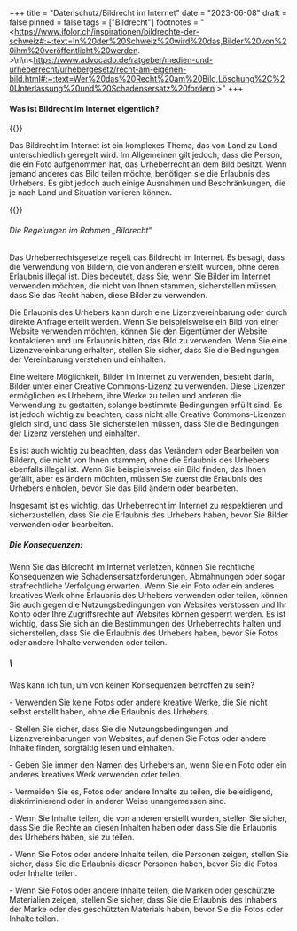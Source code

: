 +++
title = "Datenschutz/Bildrecht im Internet"
date = "2023-06-08"
draft = false
pinned = false
tags = ["Bildrecht"]
footnotes = "<https://www.ifolor.ch/inspirationen/bildrechte-der-schweiz#:~:text=In%20der%20Schweiz%20wird%20das,Bilder%20von%20ihm%20veröffentlicht%20werden. >\n\n<https://www.advocado.de/ratgeber/medien-und-urheberrecht/urhebergesetz/recht-am-eigenen-bild.html#:~:text=Wer%20das%20Recht%20am%20Bild,Löschung%2C%20Unterlassung%20und%20Schadensersatz%20fordern >"
+++
#### Was ist Bildrecht im Internet eigentlich?

{{<box>}}

Das Bildrecht im Internet ist ein komplexes Thema, das von Land zu Land unterschiedlich geregelt wird. Im Allgemeinen gilt jedoch, dass die Person, die ein Foto aufgenommen hat, das Urheberrecht an dem Bild besitzt. Wenn jemand anderes das Bild teilen möchte, benötigen sie die Erlaubnis des Urhebers. Es gibt jedoch auch einige Ausnahmen und Beschränkungen, die je nach Land und Situation variieren können.

{{</box>}}



###### Die Regelungen im Rahmen „Bildrecht“

Das Urheberrechtsgesetze regelt das Bildrecht im Internet. Es besagt, dass die Verwendung von Bildern, die von anderen erstellt wurden, ohne deren Erlaubnis illegal ist. Dies bedeutet, dass Sie, wenn Sie Bilder im Internet verwenden möchten, die nicht von Ihnen stammen, sicherstellen müssen, dass Sie das Recht haben, diese Bilder zu verwenden.

Die Erlaubnis des Urhebers kann durch eine Lizenzvereinbarung oder durch direkte Anfrage erteilt werden. Wenn Sie beispielsweise ein Bild von einer Website verwenden möchten, können Sie den Eigentümer der Website kontaktieren und um Erlaubnis bitten, das Bild zu verwenden. Wenn Sie eine Lizenzvereinbarung erhalten, stellen Sie sicher, dass Sie die Bedingungen der Vereinbarung verstehen und einhalten.

Eine weitere Möglichkeit, Bilder im Internet zu verwenden, besteht darin, Bilder unter einer Creative Commons-Lizenz zu verwenden. Diese Lizenzen ermöglichen es Urhebern, ihre Werke zu teilen und anderen die Verwendung zu gestatten, solange bestimmte Bedingungen erfüllt sind. Es ist jedoch wichtig zu beachten, dass nicht alle Creative Commons-Lizenzen gleich sind, und dass Sie sicherstellen müssen, dass Sie die Bedingungen der Lizenz verstehen und einhalten.

Es ist auch wichtig zu beachten, dass das Verändern oder Bearbeiten von Bildern, die nicht von Ihnen stammen, ohne die Erlaubnis des Urhebers ebenfalls illegal ist. Wenn Sie beispielsweise ein Bild finden, das Ihnen gefällt, aber es ändern möchten, müssen Sie zuerst die Erlaubnis des Urhebers einholen, bevor Sie das Bild ändern oder bearbeiten.

Insgesamt ist es wichtig, das Urheberrecht im Internet zu respektieren und sicherzustellen, dass Sie die Erlaubnis des Urhebers haben, bevor Sie Bilder verwenden oder bearbeiten.



##### Die Konsequenzen:

Wenn Sie das Bildrecht im Internet verletzen, können Sie rechtliche Konsequenzen wie Schadensersatzforderungen, Abmahnungen oder sogar strafrechtliche Verfolgung erwarten. Wenn Sie ein Foto oder ein anderes kreatives Werk ohne Erlaubnis des Urhebers verwenden oder teilen, können Sie auch gegen die Nutzungsbedingungen von Websites verstossen und Ihr Konto oder Ihre Zugriffsrechte auf Websites können gesperrt werden. Es ist wichtig, dass Sie sich an die Bestimmungen des Urheberrechts halten und sicherstellen, dass Sie die Erlaubnis des Urhebers haben, bevor Sie Fotos oder andere Inhalte verwenden oder teilen.

##### \
Was kann ich tun, um von keinen Konsequenzen betroffen zu sein?

\- Verwenden Sie keine Fotos oder andere kreative Werke, die Sie nicht selbst erstellt haben, ohne die Erlaubnis des Urhebers.

\- Stellen Sie sicher, dass Sie die Nutzungsbedingungen und Lizenzvereinbarungen von Websites, auf denen Sie Fotos oder andere Inhalte finden, sorgfältig lesen und einhalten.

\- Geben Sie immer den Namen des Urhebers an, wenn Sie ein Foto oder ein anderes kreatives Werk verwenden oder teilen.

\- Vermeiden Sie es, Fotos oder andere Inhalte zu teilen, die beleidigend, diskriminierend oder in anderer Weise unangemessen sind.

\- Wenn Sie Inhalte teilen, die von anderen erstellt wurden, stellen Sie sicher, dass Sie die Rechte an diesen Inhalten haben oder dass Sie die Erlaubnis des Urhebers haben, sie zu teilen.

\- Wenn Sie Fotos oder andere Inhalte teilen, die Personen zeigen, stellen Sie sicher, dass Sie die Erlaubnis dieser Personen haben, bevor Sie die Fotos oder Inhalte teilen.

\- Wenn Sie Fotos oder andere Inhalte teilen, die Marken oder geschützte Materialien zeigen, stellen Sie sicher, dass Sie die Erlaubnis des Inhabers der Marke oder des geschützten Materials haben, bevor Sie die Fotos oder Inhalte teilen.